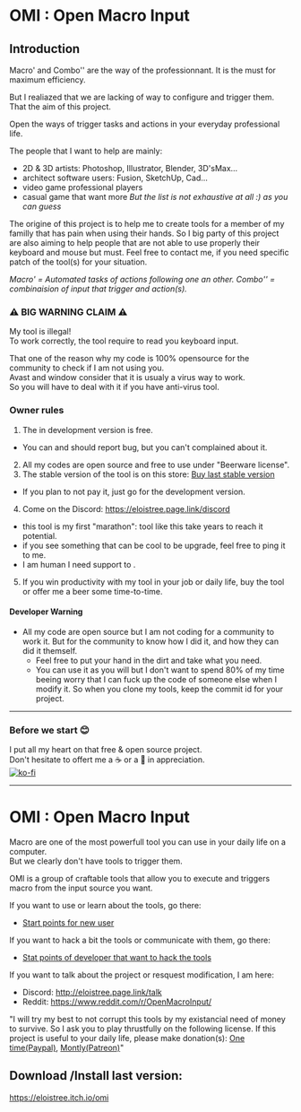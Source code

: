 
# OMI : Open Macro Input
## Introduction
Macro' and Combo'' are the way of the professionnant.
It is the must for maximum efficiency.

But I realiazed that we are lacking of way to configure and trigger them.
That the aim of this project.

Open the ways of trigger tasks and actions in your everyday professional life.

The people that I want to help are mainly:
- 2D & 3D artists: Photoshop, Illustrator, Blender, 3D'sMax...
- architect software users: Fusion, SketchUp, Cad...
- video game professional players
- casual game that want more
_But the list is not exhaustive at all :) as you can guess_ 

The origine of this project is to help me to create tools for a member of my familly that has pain when using their hands.
So I big party of this project are also aiming to help people that are not able to use properly their keyboard and mouse but must.
Feel free to contact me, if you need specific patch of the tool(s) for your situation. 

_Macro' = Automated tasks of actions following one an other._
_Combo'' = combinaision of input that trigger and action(s)._

### ⚠️ BIG WARNING CLAIM ⚠️
My tool is illegal!   
To work correctly, the tool require to read you keyboard input.   

That one of the reason why my code is 100% opensource for the community to check if I am not using you.     
Avast and window consider that it is usualy a virus way to work.    
So you will have to deal with it if you have anti-virus tool.  

### Owner rules
1. The in development version is free.
  - You can and should report bug, but you can't complained about it.
2. All my codes are open source and free to use under "Beerware license".
3. The stable version of the tool is on this store: [Buy last stable version]()
  - If you plan to not pay it, just go for the development version.  
4. Come on the Discord: https://eloistree.page.link/discord
  - this tool is my first "marathon": tool like this take years to reach it potential.
  - if you see something that can be cool to be upgrade, feel free to ping it to me.
  - I am human I need support to .
5. If you win productivity with my tool in your job or daily life, buy the tool or offer me a beer some time-to-time.


#### Developer Warning
- All my code are open source but I am not coding for a community to work it. But for the community to know how I did it, and how they can did it themself.
  - Feel free to put your hand in the dirt and take what you need.
  - You can use it as you will but I don't want to spend 80% of my time beeing worry that I can fuck up the code of someone else when I modify it. So when you clone my tools, keep the commit id for your project. 
_________________________________________
### Before we start 😊
I put all my heart on that free & open source project.    
Don't hesitate to offert me a ☕ or a  🍺 in appreciation.    
[![ko-fi](https://www.ko-fi.com/img/githubbutton_sm.svg)](https://ko-fi.com/E1E21QCY5)  
_________________________________________

# OMI : Open Macro Input
Macro are one of the most powerfull tool you can use in your daily life on a computer.  
But we clearly don't have tools to trigger them. 

OMI is a group of craftable tools that allow you to execute and triggers macro from the input source you want.

If you want to use or learn about the tools, go there:  
- [Start points for new user](https://github.com/EloiStree/2020_02_09_OpenMacroInput/projects/2)

If you want to hack a bit the tools or communicate with them, go there:  
- [Stat points of developer that want to hack the tools](https://github.com/EloiStree/2020_02_09_OpenMacroInput/projects/3)

If you want to talk about the project or resquest modification, I am here:  
- Discord: http://eloistree.page.link/talk
- Reddit: https://www.reddit.com/r/OpenMacroInput/

"I will try my best to not corrupt this tools by my existancial need of money to survive. So I ask you to play thrustfully on the following license. If this project is useful to your daily life, please make donation(s): [One time(Paypal)](https://www.paypal.me/eloistree), [Montly(Patreon)](https://www.patreon.com/eloistree)"


## Download /Install last version:  
https://eloistree.itch.io/omi

